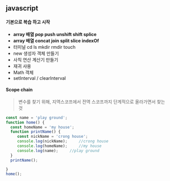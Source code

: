 ## javascript

#### 기본으로 복습 하고 시작

-   **array 배열 pop push unshift shift splice**
-   **array 배열 concat join split slice indexOf**
-   터미널 cd ls mkdir rmdir touch
-   new 생성자 객체 만들기
-   사칙 연산 계산기 만들기
-   재귀 사용
-   Math 객체 
-   setInterval / clearInterval

#### 

#### Scope chain

> 변수를 찾기 위해, 지역스코프에서 전역 스코프까지 단계적으로 올라가면서 찾는 것

```javascript
const name = 'play ground';
function home() {
  const homeName = 'my house';
  function printName() {
     const nickName = 'crong house';
     console.log(nickName); 	//crong house
     console.log(homeName); 	//my house
     console.log(name); 	//play ground
  }
  printName();

}
home();
```

